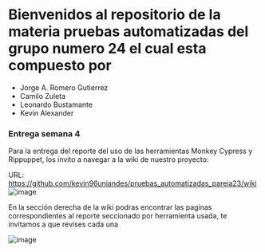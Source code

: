 # Bienvenidos al repositorio de la materia pruebas automatizadas del grupo numero 24 el cual esta compuesto por

* Jorge A. Romero Gutierrez
* Camilo Zuleta
* Leonardo Bustamante
* Kevin Alexander

### Entrega semana 4

Para la entrega del reporte del uso de las herramientas Monkey Cypress y Rippuppet, los invito a navegar a la wiki de nuestro proyecto:

URL: https://github.com/kevin96uniandes/pruebas_automatizadas_pareja23/wiki
![image](https://user-images.githubusercontent.com/123959005/235309358-4fdc2588-8faf-45ea-ab80-9cca0b1aaf22.png)

En la sección derecha de la wiki podras encontrar las paginas correspondientes al reporte seccionado por herramienta usada, te invitamos a que revises cada una

![image](https://user-images.githubusercontent.com/123959005/235309493-ea4bffb1-f5e3-4c01-a08f-d26ceb343ab9.png)







